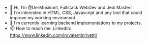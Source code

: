- 👋 Hi, I’m @DerMusikant, Fullstack WebDev and Jedi Master!
- 👀 I’m interested in HTML, CSS, Javascript and any tool that could improve my working enviroment.
- 🌱 I’m currently learning backend implementations to my projects.
- 📫 How to reach me:
  LinkedIn: https://www.linkedin.com/in/valentinrivetti/

<!---
DerMusikant/DerMusikant is a ✨ special ✨ repository because its `README.md` (this file) appears on your GitHub profile.
You can click the Preview link to take a look at your changes.
--->
